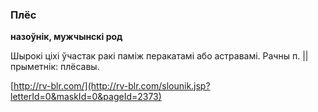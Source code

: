 ### Плёс
**назоўнік, мужчынскі род**

Шырокі ціхі ўчастак ракі паміж перакатамі або астравамі. Рачны п. || прыметнік: плёсавы.

<a rel="author">[http://rv-blr.com/](http://rv-blr.com/slounik.jsp?letterId=0&maskId=0&pageId=2373)</a>
